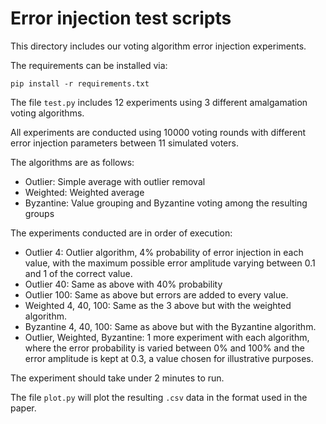 # Error injection test scripts #

This directory includes our voting algorithm error
injection experiments.

The requirements can be installed via:
```
pip install -r requirements.txt
```

The file `test.py` includes 12 experiments using 3 different
amalgamation voting algorithms.

All experiments are conducted using 10000 voting rounds with different error injection parameters between 11 simulated voters.

The algorithms are as follows:

- Outlier: Simple average with outlier removal
- Weighted: Weighted average
- Byzantine: Value grouping and Byzantine voting among the resulting groups

The experiments conducted are in order of execution:
- Outlier 4: Outlier algorithm, 4% probability of error injection in each value, with the maximum possible error amplitude varying between 0.1 and 1 of the correct value.
- Outlier 40: Same as above with 40% probability
- Outlier 100: Same as above but errors are added to every value.
- Weighted 4, 40, 100: Same as the 3 above but with the weighted algorithm.
- Byzantine 4, 40, 100: Same as above but with the Byzantine algorithm.
- Outlier, Weighted, Byzantine: 1 more experiment with each algorithm, where the error probability is varied between 0% and 100% and the error amplitude is kept at 0.3, a value chosen for illustrative purposes.

The experiment should take under 2 minutes to run.

The file `plot.py` will plot the resulting `.csv` data in the format used in the paper.
